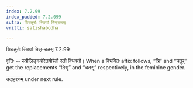 ```yaml
---
index: 7.2.99
index_padded: 7.2.099
sutra: त्रिचतुरोः स्त्रियां तिसृचतसृ
vritti: satishabodha

---
```

 त्रिचतुरोः स्त्रियां तिसृ-चतसृ 7.2.99 


वृत्तिः -- स्त्रीलिङ्गयोरेतयोरेतौ स्तो विभक्तौ। When a विभक्तिः affix follows, “त्रि” and “चतुर्” get the replacements “तिसृ” and “चतसृ” respectively, in the feminine gender. 


उदाहरणम् under next rule. 
